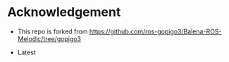 # Acknowledgement

* This repo is forked from https://github.com/ros-gopigo3/Balena-ROS-Melodic/tree/gopigo3

* Latest
